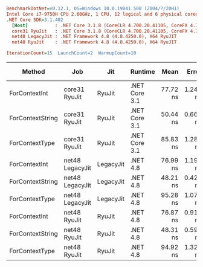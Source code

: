 ``` ini

BenchmarkDotNet=v0.12.1, OS=Windows 10.0.19041.508 (2004/?/20H1)
Intel Core i7-9750H CPU 2.60GHz, 1 CPU, 12 logical and 6 physical cores
.NET Core SDK=3.1.402
  [Host]          : .NET Core 3.1.8 (CoreCLR 4.700.20.41105, CoreFX 4.700.20.41903), X64 RyuJIT
  core31 RyuJit   : .NET Core 3.1.8 (CoreCLR 4.700.20.41105, CoreFX 4.700.20.41903), X64 RyuJIT
  net48 LegacyJit : .NET Framework 4.8 (4.8.4250.0), X64 RyuJIT
  net48 RyuJit    : .NET Framework 4.8 (4.8.4250.0), X64 RyuJIT

IterationCount=15  LaunchCount=2  WarmupCount=10  

```
|           Method |             Job |       Jit |       Runtime |     Mean |    Error |   StdDev |  Gen 0 | Gen 1 | Gen 2 | Allocated |
|----------------- |---------------- |---------- |-------------- |---------:|---------:|---------:|-------:|------:|------:|----------:|
|    ForContextInt |   core31 RyuJit |    RyuJit | .NET Core 3.1 | 77.72 ns | 1.248 ns | 1.868 ns | 0.0242 |     - |     - |     152 B |
| ForContextString |   core31 RyuJit |    RyuJit | .NET Core 3.1 | 50.44 ns | 0.663 ns | 0.972 ns | 0.0204 |     - |     - |     128 B |
|   ForContextType |   core31 RyuJit |    RyuJit | .NET Core 3.1 | 85.83 ns | 1.287 ns | 1.927 ns | 0.0204 |     - |     - |     128 B |
|    ForContextInt | net48 LegacyJit | LegacyJit |      .NET 4.8 | 76.99 ns | 1.196 ns | 1.790 ns | 0.0242 |     - |     - |     152 B |
| ForContextString | net48 LegacyJit | LegacyJit |      .NET 4.8 | 48.21 ns | 0.424 ns | 0.634 ns | 0.0204 |     - |     - |     128 B |
|   ForContextType | net48 LegacyJit | LegacyJit |      .NET 4.8 | 95.28 ns | 1.072 ns | 1.605 ns | 0.0204 |     - |     - |     128 B |
|    ForContextInt |    net48 RyuJit |    RyuJit |      .NET 4.8 | 76.87 ns | 0.912 ns | 1.365 ns | 0.0242 |     - |     - |     152 B |
| ForContextString |    net48 RyuJit |    RyuJit |      .NET 4.8 | 48.31 ns | 0.592 ns | 0.886 ns | 0.0204 |     - |     - |     128 B |
|   ForContextType |    net48 RyuJit |    RyuJit |      .NET 4.8 | 94.92 ns | 1.325 ns | 1.983 ns | 0.0204 |     - |     - |     128 B |
